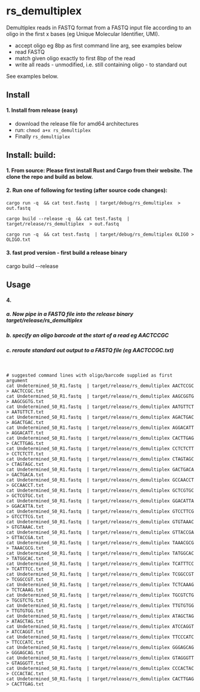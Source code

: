 # rs_demultiplex

Demultiplex reads in FASTQ format from a FASTQ input file according to an oligo in the first x bases (eg Unique Molecular Identifier, UMI).

 - accept oligo eg 8bp as first command line arg, see examples below
 - read FASTQ
 - match given oligo exactly to first 8bp of the read 
 - write all reads - unmodified, i.e. still containing oligo - to standard out

See examples below.

## Install

#### 1. Install from release (easy)
 - download the release file for amd64 architectures
 - run: `chmod a+x rs_demultiplex`
 - Finally `rs_demultiplex`



## Install: build: 

#### 1. From source: Please first install Rust and Cargo from their website. The clone the repo and build as below.

#### 2. Run one of following for testing (after source code changes):

```
cargo run -q  && cat test.fastq  | target/debug/rs_demultiplex  > out.fastq

cargo build --release -q  && cat test.fastq  | target/release/rs_demultiplex  > out.fastq

cargo run -q  && cat test.fastq  | target/debug/rs_demultiplex OLIGO > OLIGO.txt
```

#### 3. fast prod version - first build a release binary
cargo build --release


## Usage


#### 4. 
##### a. Now pipe in a FASTQ file into the release binary target/release/rs_demultiplex
##### b. specify an oligo barcode at the start of a read eg AACTCCGC  
##### c. reroute standard out output to a FASTQ file (eg AACTCCGC.txt)

```


# suggested command lines with oligo/barcode supplied as first argument
cat Undetermined_S0_R1.fastq  | target/release/rs_demultiplex AACTCCGC > AACTCCGC.txt
cat Undetermined_S0_R1.fastq  | target/release/rs_demultiplex AAGCGGTG > AAGCGGTG.txt
cat Undetermined_S0_R1.fastq  | target/release/rs_demultiplex AATGTTCT > AATGTTCT.txt
cat Undetermined_S0_R1.fastq  | target/release/rs_demultiplex AGACTGAC > AGACTGAC.txt
cat Undetermined_S0_R1.fastq  | target/release/rs_demultiplex AGGACATT > AGGACATT.txt
cat Undetermined_S0_R1.fastq  | target/release/rs_demultiplex CACTTGAG > CACTTGAG.txt
cat Undetermined_S0_R1.fastq  | target/release/rs_demultiplex CCTCTCTT > CCTCTCTT.txt
cat Undetermined_S0_R1.fastq  | target/release/rs_demultiplex CTAGTAGC > CTAGTAGC.txt
cat Undetermined_S0_R1.fastq  | target/release/rs_demultiplex GACTGACA > GACTGACA.txt
cat Undetermined_S0_R1.fastq  | target/release/rs_demultiplex GCCAACCT > GCCAACCT.txt
cat Undetermined_S0_R1.fastq  | target/release/rs_demultiplex GCTCGTGC > GCTCGTGC.txt
cat Undetermined_S0_R1.fastq  | target/release/rs_demultiplex GGACATTA > GGACATTA.txt
cat Undetermined_S0_R1.fastq  | target/release/rs_demultiplex GTCCTTCG > GTCCTTCG.txt
cat Undetermined_S0_R1.fastq  | target/release/rs_demultiplex GTGTAAAC > GTGTAAAC.txt
cat Undetermined_S0_R1.fastq  | target/release/rs_demultiplex GTTACCGA > GTTACCGA.txt
cat Undetermined_S0_R1.fastq  | target/release/rs_demultiplex TAAACGCG > TAAACGCG.txt
cat Undetermined_S0_R1.fastq  | target/release/rs_demultiplex TATGGCAC > TATGGCAC.txt
cat Undetermined_S0_R1.fastq  | target/release/rs_demultiplex TCATTTCC > TCATTTCC.txt
cat Undetermined_S0_R1.fastq  | target/release/rs_demultiplex TCGGCCGT > TCGGCCGT.txt
cat Undetermined_S0_R1.fastq  | target/release/rs_demultiplex TCTCAAAG > TCTCAAAG.txt
cat Undetermined_S0_R1.fastq  | target/release/rs_demultiplex TGCGTCTG > TGCGTCTG.txt
cat Undetermined_S0_R1.fastq  | target/release/rs_demultiplex TTGTGTGG > TTGTGTGG.txt
cat Undetermined_S0_R1.fastq  | target/release/rs_demultiplex ATAGCTAG > ATAGCTAG.txt
cat Undetermined_S0_R1.fastq  | target/release/rs_demultiplex ATCCAGGT > ATCCAGGT.txt
cat Undetermined_S0_R1.fastq  | target/release/rs_demultiplex TTCCCATC > TTCCCATC.txt
cat Undetermined_S0_R1.fastq  | target/release/rs_demultiplex GGGAGCAG > GGGAGCAG.txt
cat Undetermined_S0_R1.fastq  | target/release/rs_demultiplex GTAGGGTT > GTAGGGTT.txt
cat Undetermined_S0_R1.fastq  | target/release/rs_demultiplex CCCACTAC > CCCACTAC.txt
cat Undetermined_S0_R1.fastq  | target/release/rs_demultiplex CACTTGAG > CACTTGAG.txt

```
